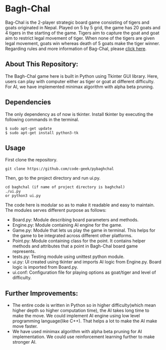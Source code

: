 # Bagh-Chal
Bag-Chal is the 2-player strategic board game consisting of tigers and goats originated in Nepal.  Played on 5 by 5 grid, the game has 20 goats and 4 tigers in the starting of the game.  Tigers aim to capture the goat and goat aim to restrict legal movement of tiger.  When none of the tigers are given legal movement, goats win whereas death of 5 goats make the tiger winner.
Regarding rules and more information of Bag-Chal, please [click here](https://en.wikipedia.org/wiki/Bagh-Chal).

## About This Repository:
The Bagh-Chal game here is built in Python using Tkinter GUI library.  Here, users can play with computer either as tiger or goat at different difficulty.  For AI, we have implemented minimax algorithm with alpha beta pruning.

## Dependencies
The only dependency as of now is tkinter.  Install tkinter by executing the following commands in the terminal.
```
$ sudo apt-get update
$ sudo apt-get install python3-tk
```

## Usage
First clone the repository.
```
git clone https://github.com/code-geek/pybaghchal
```
Then, go to the project directory and run ui.py.
```
cd baghchal (if name of project directory is baghchal)
./ui.py
or python3 ui.py
```

The code here is modular so as to make it readable and easy to maintain.
The modules serves different purpose as follows:
- Board.py: Module describing board parameters and methods.
- Engine.py: Module containing AI engine for the game.
- Game.py: Module that lets us play the game in terminal.  This helps for the game to be integrated across different other platforms.
- Point.py: Module containing class for the point.  It contains helper methods and attributes that a point in Bagh-Chal board game represents.
- tests.py: Testing module using unittest python module.
- ui.py: UI created using tkinter and imports AI logic from Engine.py.  Board logic is imported from Board.py.
- ui.conf: Configuration file for playing options as goat/tiger and level of difficulty.

## Further Improvements:
- The entire code is written in Python so in higher difficulty(which mean higher depth so higher computation time), the AI takes long time to make the move.  We could implement AI engine using low level programming language(like C++).  That helps a lot to make the AI make move faster.
- We have used minimax algorithm with alpha beta pruning for AI implementation.  We could use reinforcement learning further to make stronger AI.
